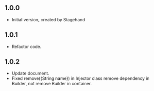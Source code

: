 ## 1.0.0

- Initial version, created by Stagehand


## 1.0.1

- Refactor code.

## 1.0.2

- Update document.
- Fixed remove<D>({String name}) in Injector class remove dependency in Builder, not remove Builder in container.